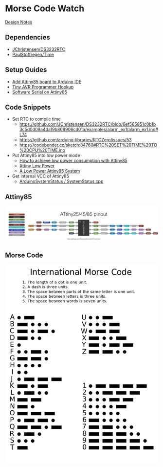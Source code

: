 # Morse Code Watch

[Design Notes](https://docs.google.com/document/d/19emSS7PLROB8-E7uNJGMzSCD_NhitTL9K84vjGpF9SU/edit)

## Dependencies
- [JChristensen/DS3232RTC](https://github.com/JChristensen/DS3232RTC)
- [PaulStoffregen/Time](https://github.com/PaulStoffregen/Time)

## Setup Guides
- [Add Attiny85 board to Arduino IDE](http://highlowtech.org/?p=1695)
- [Tiny AVR Programmer Hookup](https://learn.sparkfun.com/tutorials/tiny-avr-programmer-hookup-guide/all)
- [Software Serial on Attiny85](https://www.youtube.com/watch?v=9CX4i6rMXS8&ab_channel=TomDonnelly)

## Code Snippets
- Set RTC to compile time
    - https://github.com/JChristensen/DS3232RTC/blob/6ef565851c0b1b3c5d0d09a4da19b868906cd01a/examples/alarm_ex1/alarm_ex1.ino#L74
    - https://github.com/arduino-libraries/RTCZero/issues/53
    - https://codebender.cc/sketch:84760#RTC%20SET%20TIME%20TO%20CPU%20TIME.ino
- Put Attiny85 into low power mode
    - [How to achieve low power consumption with Attiny85](https://electronics.stackexchange.com/questions/349496/how-to-achieve-low-power-consumption-with-attiny85)
    - [Attiny Low Power](http://www.technoblogy.com/show?KX0)
    - [A Low Power Attiny85 System](https://community.element14.com/members-area/personalblogs/b/blog/posts/a-low-power-attiny85-system)
- Get internal VCC of Attiny85
    - [ArduinoSystemStatus / SystemStatus.cpp](https://github.com/cano64/ArduinoSystemStatus/blob/master/SystemStatus.cpp)

## Attiny85

![Attiny85 pinout](./images/attiny85_pinout.jpeg)

## Morse Code

![Morse Code](./images/international_morse_code.jpg)
